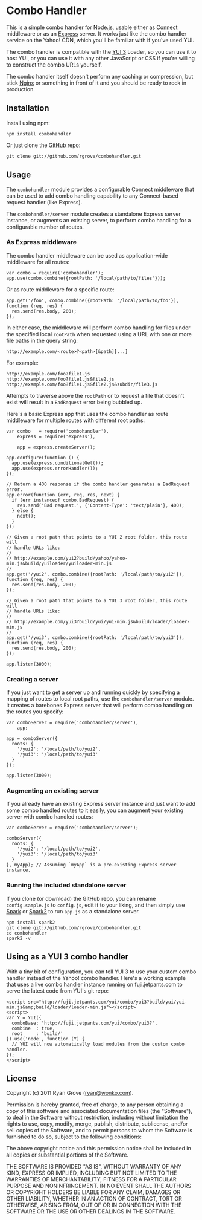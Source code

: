 Combo Handler
=============

This is a simple combo handler for Node.js, usable either as [Connect][]
middleware or as an [Express][] server. It works just like the combo handler
service on the Yahoo! CDN, which you'll be familiar with if you've used YUI.

The combo handler is compatible with the [YUI 3][] Loader, so you can use it to
host YUI, or you can use it with any other JavaScript or CSS if you're willing
to construct the combo URLs yourself.

The combo handler itself doesn't perform any caching or compression, but stick
[Nginx][] or something in front of it and you should be ready to rock in
production.

[Connect]: https://github.com/senchalabs/connect
[Express]: https://github.com/visionmedia/express
[Nginx]: http://nginx.org/
[YUI 3]: http://developer.yahoo.com/yui/3/


Installation
------------

Install using npm:

    npm install combohandler

Or just clone the [GitHub repo](https://github.com/rgrove/combohandler):

    git clone git://github.com/rgrove/combohandler.git


Usage
-----

The `combohandler` module provides a configurable Connect middleware that can be used to add combo handling capability to any Connect-based request handler (like Express).

The `combohandler/server` module creates a standalone Express server
instance, or augments an existing server, to perform combo handling for a
configurable number of routes.


### As Express middleware

The combo handler middleware can be used as application-wide middleware for all
routes:

    var combo = require('combohandler');
    app.use(combo.combine({rootPath: '/local/path/to/files'}));

Or as route middleware for a specific route:

    app.get('/foo', combo.combine({rootPath: '/local/path/to/foo'}), function (req, res) {
      res.send(res.body, 200);
    });

In either case, the middleware will perform combo handling for files under the
specified local `rootPath` when requested using a URL with one or more file paths
in the query string:

    http://example.com/<route>?<path>[&path][...]

For example:

    http://example.com/foo?file1.js
    http://example.com/foo?file1.js&file2.js
    http://example.com/foo?file1.js&file2.js&subdir/file3.js

Attempts to traverse above the `rootPath` or to request a file that doesn't
exist will result in a `BadRequest` error being bubbled up.

Here's a basic Express app that uses the combo handler as route middleware for
multiple routes with different root paths:

    var combo   = require('combohandler'),
        express = require('express'),

        app = express.createServer();

    app.configure(function () {
      app.use(express.conditionalGet());
      app.use(express.errorHandler());
    });

    // Return a 400 response if the combo handler generates a BadRequest error.
    app.error(function (err, req, res, next) {
      if (err instanceof combo.BadRequest) {
        res.send('Bad request.', {'Content-Type': 'text/plain'}, 400);
      } else {
        next();
      }
    });

    // Given a root path that points to a YUI 2 root folder, this route will
    // handle URLs like:
    //
    // http://example.com/yui2?build/yahoo/yahoo-min.js&build/yuiloader/yuiloader-min.js
    //
    app.get('/yui2', combo.combine({rootPath: '/local/path/to/yui2'}), function (req, res) {
      res.send(res.body, 200);
    });

    // Given a root path that points to a YUI 3 root folder, this route will
    // handle URLs like:
    //
    // http://example.com/yui3?build/yui/yui-min.js&build/loader/loader-min.js
    //
    app.get('/yui3', combo.combine({rootPath: '/local/path/to/yui3'}), function (req, res) {
      res.send(res.body, 200);
    });

    app.listen(3000);


### Creating a server

If you just want to get a server up and running quickly by specifying a mapping
of routes to local root paths, use the `combohandler/server` module. It creates
a barebones Express server that will perform combo handling on the routes you
specify:

    var comboServer = require('combohandler/server'),
        app;

    app = comboServer({
      roots: {
        '/yui2': '/local/path/to/yui2',
        '/yui3': '/local/path/to/yui3'
      }
    });

    app.listen(3000);


### Augmenting an existing server

If you already have an existing Express server instance and just want to add
some combo handled routes to it easily, you can augment your existing server
with combo handled routes:

    var comboServer = require('combohandler/server');

    comboServer({
      roots: {
        '/yui2': '/local/path/to/yui2',
        '/yui3': '/local/path/to/yui3'
      }
    }, myApp); // Assuming `myApp` is a pre-existing Express server instance.


### Running the included standalone server

If you clone (or download) the GitHub repo, you can rename `config.sample.js` to
`config.js`, edit it to your liking, and then simply use [Spark][] or [Spark2][]
to run `app.js` as a standalone server.

    npm install spark2
    git clone git://github.com/rgrove/combohandler.git
    cd combohandler
    spark2 -v

[Spark]: https://github.com/senchalabs/spark
[Spark2]: https://github.com/davglass/spark2


Using as a YUI 3 combo handler
------------------------------

With a tiny bit of configuration, you can tell YUI 3 to use your custom combo
handler instead of the Yahoo! combo handler. Here's a working example that uses
a live combo handler instance running on fuji.jetpants.com to serve the latest
code from YUI's git repo:

    <script src="http://fuji.jetpants.com/yui/combo/yui3?build/yui/yui-min.js&amp;build/loader/loader-min.js"></script>
    <script>
    var Y = YUI({
      comboBase: 'http://fuji.jetpants.com/yui/combo/yui3?',
      combine  : true,
      root     : 'build/'
    }).use('node', function (Y) {
      // YUI will now automatically load modules from the custom combo handler.
    });
    </script>


License
-------

Copyright (c) 2011 Ryan Grove (ryan@wonko.com).

Permission is hereby granted, free of charge, to any person obtaining a copy of
this software and associated documentation files (the "Software"), to deal in
the Software without restriction, including without limitation the rights to
use, copy, modify, merge, publish, distribute, sublicense, and/or sell copies of
the Software, and to permit persons to whom the Software is furnished to do so,
subject to the following conditions:

The above copyright notice and this permission notice shall be included in all
copies or substantial portions of the Software.

THE SOFTWARE IS PROVIDED "AS IS", WITHOUT WARRANTY OF ANY KIND, EXPRESS OR
IMPLIED, INCLUDING BUT NOT LIMITED TO THE WARRANTIES OF MERCHANTABILITY, FITNESS
FOR A PARTICULAR PURPOSE AND NONINFRINGEMENT. IN NO EVENT SHALL THE AUTHORS OR
COPYRIGHT HOLDERS BE LIABLE FOR ANY CLAIM, DAMAGES OR OTHER LIABILITY, WHETHER
IN AN ACTION OF CONTRACT, TORT OR OTHERWISE, ARISING FROM, OUT OF OR IN
CONNECTION WITH THE SOFTWARE OR THE USE OR OTHER DEALINGS IN THE SOFTWARE.
